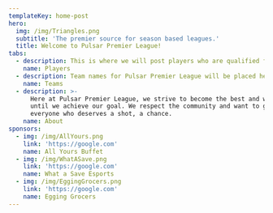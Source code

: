 ```yaml
---
templateKey: home-post
hero:
  img: /img/Triangles.png
  subtitle: 'The premier source for season based leagues.'
  title: Welcome to Pulsar Premier League!
tabs:
  - description: This is where we will post players who are qualified for the league event.
    name: Players
  - description: Team names for Pulsar Premier League will be placed here.
    name: Teams
  - description: >-
      Here at Pulsar Premier League, we strive to become the best and won't stop
      until we achieve our goal. We respect the community and want to give
      everyone who deserves a shot, a chance.
    name: About
sponsors:
  - img: /img/AllYours.png
    link: 'https://google.com'
    name: All Yours Buffet
  - img: /img/WhatASave.png
    link: 'https://google.com'
    name: What a Save Esports
  - img: /img/EggingGrocers.png
    link: 'https://google.com'
    name: Egging Grocers
---
```


